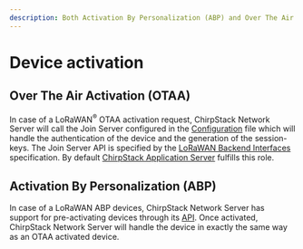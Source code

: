 ```yaml
---
description: Both Activation By Personalization (ABP) and Over The Air Activation (OTAA) are supported.
---
```


# Device activation

## Over The Air Activation (OTAA)

In case of a LoRaWAN<sup>&reg;</sup> OTAA activation request, ChirpStack Network Server will call the Join Server configured
in the [Configuration](../install/config.md) file which will
handle the authentication of the device and the generation of the session-keys.
The Join Server API is specified by the [LoRaWAN Backend Interfaces](https://www.lora-alliance.org/lorawan-for-developers)
specification. By default [ChirpStack Application Server](../../application-server/index.md)
fulfills this role.

## Activation By Personalization (ABP)

In case of a LoRaWAN ABP devices, ChirpStack Network Server has support for pre-activating devices through its
[API](../integrate/api.md). Once activated, ChirpStack Network Server will handle the
device in exactly the same way as an OTAA activated device.
